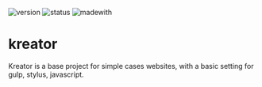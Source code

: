 ![version](https://img.shields.io/badge/version-0.1.0-orange.svg?style=flat-square)
![status](https://img.shields.io/badge/status-beta-yellow.svg?style=flat-square)
![madewith](https://img.shields.io/badge/made%20with-gulp-brightgreen.svg?style=flat-square)

# kreator
Kreator is a base project for simple cases websites, with a basic setting for gulp, stylus, javascript.

